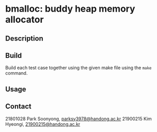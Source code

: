 # bmalloc: buddy heap memory allocator

## Description


## Build 
Build each test case together using the given make file using the `make` command.

## Usage


## Contact
21801028 Park Soonyong, parksy3978@handong.ac.kr
21900215 Kim Hyeongi, 21900215@handong.ac.kr

